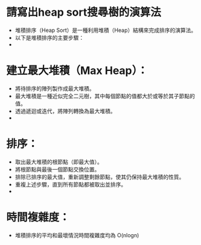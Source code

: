 # 請寫出heap sort搜尋樹的演算法
- 堆積排序（Heap Sort）是一種利用堆積（Heap）結構來完成排序的演算法。
- 以下是堆積排序的主要步驟：
-
# 建立最大堆積（Max Heap）：
- 將待排序的陣列製作成最大堆積。
- 最大堆積是一種近似完全二元樹，其中每個節點的值都大於或等於其子節點的值。
- 透過遞迴或迭代，將陣列轉換為最大堆積。
-
# 排序：
- 取出最大堆積的根節點（即最大值）。
- 將根節點與最後一個節點交換位置。
- 排除已排序的最大值，重新調整剩餘節點，使其仍保持最大堆積的性質。
- 重複上述步驟，直到所有節點都被取出並排序。
-
# 時間複雜度：
- 堆積排序的平均和最壞情況時間複雜度均為 O(nlogn)
